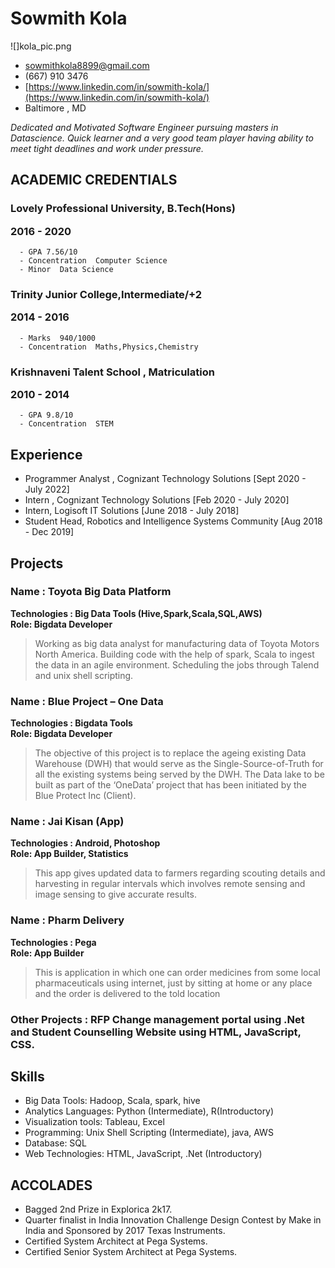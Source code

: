 # Sowmith Kola
![]kola_pic.png
- <sowmithkola8899@gmail.com>
- (667) 910 3476
- [https://www.linkedin.com/in/sowmith-kola/](https://www.linkedin.com/in/sowmith-kola/)
- Baltimore , MD



*Dedicated and Motivated Software Engineer pursuing masters in Datascience. Quick learner and
a very good team player having ability to meet tight deadlines and work under pressure.*


## ACADEMIC CREDENTIALS

### Lovely Professional University, B.Tech(Hons) <p>  2016 - 2020<p/>
~~~
  - GPA 7.56/10
  - Concentration  Computer Science
  - Minor  Data Science
~~~
### Trinity Junior College,Intermediate/+2    <p> 2014 - 2016<p/>
~~~
  - Marks  940/1000
  - Concentration  Maths,Physics,Chemistry 
~~~
### Krishnaveni Talent School , Matriculation  <p> 2010 - 2014<p/>
~~~
  - GPA 9.8/10
  - Concentration  STEM 
~~~
## Experience

  - Programmer Analyst , Cognizant Technology Solutions  [Sept 2020 - July 2022]
  - Intern , Cognizant Technology Solutions  [Feb 2020 - July 2020]
  - Intern, Logisoft IT Solutions  [June 2018 - July 2018]
  - Student Head, Robotics and Intelligence Systems Community   [Aug 2018 - Dec 2019]


## Projects

### Name : Toyota Big Data Platform 
**Technologies  : Big Data Tools (Hive,Spark,Scala,SQL,AWS)**
**<br>Role: Bigdata Developer<br>**

> Working as big data analyst for manufacturing data of Toyota Motors North America. Building code with the help of spark, Scala to ingest the data in an agile environment. Scheduling the jobs through Talend and unix shell scripting.


### Name : Blue Project – One Data
**Technologies  : Bigdata Tools**
**<br>Role: Bigdata Developer<br>**

> The objective of this project is to replace the ageing existing Data Warehouse (DWH) that would serve as the Single-Source-of-Truth for all the existing systems being served by the
DWH. The Data lake to be built as part of the ‘OneData’ project that has been initiated by the Blue Protect Inc (Client).


### Name : Jai Kisan (App)
**Technologies  : Android, Photoshop**
**<br>Role: App Builder, Statistics<br>**

> This app gives updated data to farmers regarding scouting details and harvesting in regular intervals which involves remote sensing and image sensing to give accurate results.


### Name : Pharm Delivery
**Technologies  : Pega**
**<br>Role: App Builder<br>**

> This is application in which one can order medicines from some local pharmaceuticals using internet, just by sitting at home or any place and the order is delivered to the told location

### Other Projects : RFP Change management portal using .Net and Student Counselling Website using HTML, JavaScript, CSS.

## Skills

 - Big Data Tools: Hadoop, Scala, spark, hive
 - Analytics Languages: Python (Intermediate), R(Introductory)
 - Visualization tools: Tableau, Excel
 - Programming: Unix Shell Scripting (Intermediate), java, AWS
 - Database: SQL
 - Web Technologies: HTML, JavaScript, .Net (Introductory)

## ACCOLADES
- Bagged 2nd Prize in Explorica 2k17. 
- Quarter finalist in India Innovation Challenge Design Contest by Make in India and Sponsored by 2017 Texas Instruments.
- Certified System Architect at Pega Systems.
- Certified Senior System Architect at Pega Systems.


